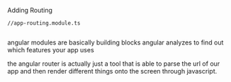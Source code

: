 Adding Routing



```
//app-routing.module.ts


```

angular modules are basically building blocks angular analyzes to find out which features your app uses





the angular router is actually just a tool that is able to parse the url of our app and then render different things onto the screen through javascript.

